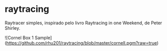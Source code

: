 # raytracing

Raytracer simples, inspirado pelo livro Raytracing in one Weekend, de Peter Shirley.

![Cornel Box 1 Sample] (https://github.com/rhu201/raytracing/blob/master/cornell.pgm?raw=true)
